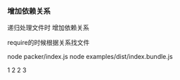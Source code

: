 ### 增加依赖关系

递归处理文件时 增加依赖关系

require的时候根据关系找文件

node packer/index.js
node examples/dist/index.bundle.js

1
2
2
3
